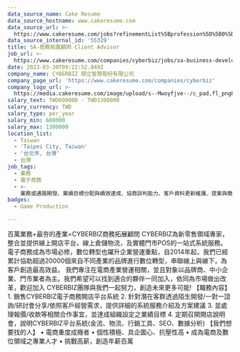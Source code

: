 ```yaml
---
data_source_name: Cake Resume
data_source_hostname: www.cakeresume.com
data_source_url: >-
  https://www.cakeresume.com/jobs?refinementList%5Bprofession%5D%5B0%5D=game-production&range%5Bsalary_range%5D%5Bmin%5D=100000
data_source_internal_id: '55329'
title: SA-商務拓展顧問 Client Advisor
job_url: >-
  https://www.cakeresume.com/companies/cyberbiz/jobs/sa-business-development-consultant
date: 2023-03-30T09:22:52.849Z
company_name: CYBERBIZ 順立智慧股份有限公司
company_page_url: 'https://www.cakeresume.com/companies/cyberbiz'
company_logo_url: >-
  https://media.cakeresume.com/image/upload/s--Mwoyfjve--/c_pad,fl_png8,h_200,w_200/v1680857778/o9lmwwwxncvt2cobkfh7.png
salary_text: TWD600000 - TWD1300000
salary_currency: TWD
salary_type: per_year
salary_min: 600000
salary_max: 1300000
location_list:
  - Taiwan
  - 'Taipei City, Taiwan'
  - '台北市, 台灣'
  - 台灣
job_tags:
  - 業務
  - 電子商務
  - >-
    業務或通路開發、業績目標分配與績效達成、協商談判能力、客戶資料更新維護、提案與簡報技巧、品牌行銷管理、業績與管理報表撰寫、實體活動規劃與執行、專案時間╱進度控管
badges:
  - Game Production

---
```


百萬業務+最夯的產業=CYBERBIZ商務拓展顧問 CYBERBIZ為新零售領域專家，整合並提供線上開店平台，線上倉儲物流，及實體門市POS的一站式系統服務。電子商務成為市場必修，數位轉型也躍升企業營運重點，自2014年起，我們已經累計協助超過20000個來自不同產業的品牌進行數位轉型，串聯線上與線下，為客戶創造最高效益。 我們專注在電商產業營運相關，並且對象以品牌商、中小企業、門市業者為主。我們希望可以找到適合的夥伴一同加入，依同為市場做出改革，歡迎加入 CYBERBIZ團隊與我們一起努力，創造未來更多可能! 【職務內容】 1. 銷售CYBERBIZ電子商務開店平台系統 2. 針對潛在客群透過陌生開發/一對一諮詢/研討會分享/依照客戶經營需求，提供詳細的系統服務介紹及方案建議 3. 並處理報價/收款等相關合作事宜，並達成組織設定之業績目標 4. 定期召開開店說明會，說明CYBERBIZ平台系統(金流、物流、行銷工具、SEO、數據分析) 【我們想要找的人】 • 電商重度成癮者 • 個性積極、具企圖心、抗壓性高 • 成為電商及數位領域之專業人才 • 挑戰高薪，創造年薪百萬